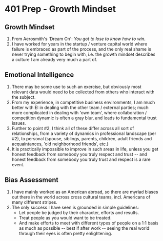 # 401 Prep - Growth Mindset

## Growth Mindset

1. From Aerosmith's 'Dream On': *You got to lose to know how to win*.
2. I have worked for years in the startup / venture capital world where failure is embraced as part of the process, and the only real shame is never trying something to begin with, i.e. the growth mindset describes a culture I am already very much a part of.

## Emotional Intelligence

1. There may be some use to such an exercise, but obviously most relevant data would need to be collected from others who interact with the subject.
2. From my experience, in competitive business environments, I am much better with EI in dealing with the other team / external parties; much more complicated in dealing with 'own team', where collaboration / competition dynamic is often a gray blur, and leads to fundamental trust issues.
3. Further to point #2, I think all of these differ across all sort of relationships, from a variety of dynamics in professional landscape (per #2), to personal (spouse, siblings, parents, children, adult friends and acquaintances, 'old neighborhood friends', etc.)
4. It is practically impossible to improve in such areas in life, unless you get honest feedback from somebody you truly respect and trust -- and honest feedback from somebody you truly trust and respect is a rare event.

## Bias Assessment

1. I have mainly worked as an American abroad, so there are myriad biases out there in the world across cross cultural teams, incl. Americans of many different stripes.
2. The only success I have seen is grounded in simple guidelines:
    * Let people be judged by their character, efforts and results.
    * Treat people as you would want to be treated.
    * And make efforts to meet with different types of people on a 1:1 basis as much as possible -- best if after work -- seeing the real world through their eyes is often pretty enlightening.
